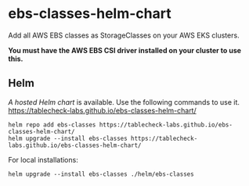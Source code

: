 # ebs-classes-helm-chart
Add all AWS EBS classes as StorageClasses on your AWS EKS clusters. 

**You must have the AWS EBS CSI driver installed on your cluster to use this.**

## Helm

*A hosted Helm chart* is available. Use the following commands to use it. https://tablecheck-labs.github.io/ebs-classes-helm-chart/

```
helm repo add ebs-classes https://tablecheck-labs.github.io/ebs-classes-helm-chart/
helm upgrade --install ebs-classes https://tablecheck-labs.github.io/ebs-classes-helm-chart/
```

For local installations:

```
helm upgrade --install ebs-classes ./helm/ebs-classes
```
